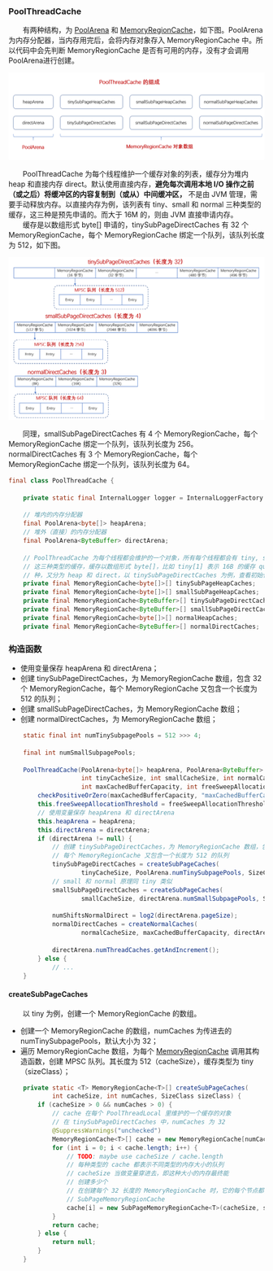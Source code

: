 ### PoolThreadCache
　　有两种结构，为 [PoolArena](https://github.com/martin-1992/Netty-Notes/tree/master/Netty%20%E5%86%85%E5%AD%98%E7%AE%A1%E7%90%86/PoolArena) 和 [MemoryRegionCache](https://github.com/martin-1992/Netty-Notes/tree/master/Netty%20%E5%86%85%E5%AD%98%E7%AE%A1%E7%90%86/PoolThreadCache/MemoryRegionCache)，如下图。PoolArena 为内存分配器，当内存用完后，会将内存对象存入 MemoryRegionCache 中。所以代码中会先判断 MemoryRegionCache 是否有可用的内存，没有才会调用 PoolArena进行创建。

![avatar](photo_1.png)

　　PoolThreadCache 为每个线程维护一个缓存对象的列表，缓存分为堆内 heap 和直接内存 direct。默认使用直接内存，**避免每次调用本地 I/O 操作之前（或之后）将缓冲区的内容复制到（或从）中间缓冲区，** 不是由 JVM 管理，需要手动释放内存。以直接内存为例，该列表有 tiny、small 和 normal 三种类型的缓存，这三种是预先申请的。而大于 16M 的，则由 JVM 直接申请内存。<br />
　　缓存是以数组形式 byte[] 申请的，tinySubPageDirectCaches 有 32 个 MemoryRegionCache，每个 MemoryRegionCache 绑定一个队列，该队列长度为 512，如下图。

![avatar](photo_3.png)

　　同理，smallSubPageDirectCaches 有 4 个 MemoryRegionCache，每个 MemoryRegionCache 绑定一个队列，该队列长度为 256。normalDirectCaches 有 3 个 MemoryRegionCache，每个 MemoryRegionCache 绑定一个队列，该队列长度为 64。

```java
final class PoolThreadCache {

    private static final InternalLogger logger = InternalLoggerFactory.getInstance(PoolThreadCache.class);
    
    // 堆内的内存分配器
    final PoolArena<byte[]> heapArena;
    // 堆外（直接）的内存分配器
    final PoolArena<ByteBuffer> directArena;

    // PoolThreadCache 为每个线程都会维护的一个对象，所有每个线程都会有 tiny, small 和 normal
    // 这三种类型的缓存，缓存以数组形式 byte[]，比如 tiny[1] 表示 16B 的缓存 queue，这里有 6
    // 种，又分为 heap 和 direct，以 tinySubPageDirectCaches 为例，查看初始化的地方
    private final MemoryRegionCache<byte[]>[] tinySubPageHeapCaches;
    private final MemoryRegionCache<byte[]>[] smallSubPageHeapCaches;
    private final MemoryRegionCache<ByteBuffer>[] tinySubPageDirectCaches;
    private final MemoryRegionCache<ByteBuffer>[] smallSubPageDirectCaches;
    private final MemoryRegionCache<byte[]>[] normalHeapCaches;
    private final MemoryRegionCache<ByteBuffer>[] normalDirectCaches;
```


### 构造函数

- 使用变量保存 heapArena 和 directArena；
- 创建 tinySubPageDirectCaches，为 MemoryRegionCache 数组，包含 32 个 MemoryRegionCache，每个 MemoryRegionCache 又包含一个长度为 512 的队列；
- 创建 smallSubPageDirectCaches，为 MemoryRegionCache 数组；
- 创建 normalDirectCaches，为 MemoryRegionCache 数组；

```java
    static final int numTinySubpagePools = 512 >>> 4;

    final int numSmallSubpagePools;

    PoolThreadCache(PoolArena<byte[]> heapArena, PoolArena<ByteBuffer> directArena,
                    int tinyCacheSize, int smallCacheSize, int normalCacheSize,
                    int maxCachedBufferCapacity, int freeSweepAllocationThreshold) {
        checkPositiveOrZero(maxCachedBufferCapacity, "maxCachedBufferCapacity");
        this.freeSweepAllocationThreshold = freeSweepAllocationThreshold;
        // 使用变量保存 heapArena 和 directArena
        this.heapArena = heapArena;
        this.directArena = directArena;
        if (directArena != null) {
            // 创建 tinySubPageDirectCaches，为 MemoryRegionCache 数组，包含 32 个 MemoryRegionCache，
            // 每个 MemoryRegionCache 又包含一个长度为 512 的队列
            tinySubPageDirectCaches = createSubPageCaches(
                    tinyCacheSize, PoolArena.numTinySubpagePools, SizeClass.Tiny);
            // small 和 normal 原理同 tiny 类似
            smallSubPageDirectCaches = createSubPageCaches(
                    smallCacheSize, directArena.numSmallSubpagePools, SizeClass.Small);

            numShiftsNormalDirect = log2(directArena.pageSize);
            normalDirectCaches = createNormalCaches(
                    normalCacheSize, maxCachedBufferCapacity, directArena);

            directArena.numThreadCaches.getAndIncrement();
        } else {
            // ...
    }
```

#### createSubPageCaches
　　以 tiny 为例，创建一个 MemoryRegionCache 的数组。

- 创建一个 MemoryRegionCache 的数组，numCaches 为传进去的 numTinySubpagePools，默认大小为 32；
- 遍历 MemoryRegionCache 数组，为每个 [MemoryRegionCache](https://github.com/martin-1992/Netty-Notes/tree/master/Netty%20%E5%86%85%E5%AD%98%E7%AE%A1%E7%90%86/PoolThreadCache/MemoryRegionCache) 调用其构造函数，创建 MPSC 队列。其长度为 512（cacheSize），缓存类型为 tiny（sizeClass）；

```java
    private static <T> MemoryRegionCache<T>[] createSubPageCaches(
            int cacheSize, int numCaches, SizeClass sizeClass) {
        if (cacheSize > 0 && numCaches > 0) {
            // cache 在每个 PoolThreadLocal 里维护的一个缓存的对象
            // 在 tinySubPageDirectCaches 中，numCaches 为 32
            @SuppressWarnings("unchecked")
            MemoryRegionCache<T>[] cache = new MemoryRegionCache[numCaches];
            for (int i = 0; i < cache.length; i++) {
                // TODO: maybe use cacheSize / cache.length
                // 每种类型的 cache 都表示不同类型的内存大小的队列
                // cacheSize 当做变量穿进去，即这种大小的内存最终能
                // 创建多少个
                // 在创建每个 32 长度的 MemoryRegionCache 时，它的每个节点都会继续调用
                // SubPageMemoryRegionCache
                cache[i] = new SubPageMemoryRegionCache<T>(cacheSize, sizeClass);
            }
            return cache;
        } else {
            return null;
        }
    }
```

